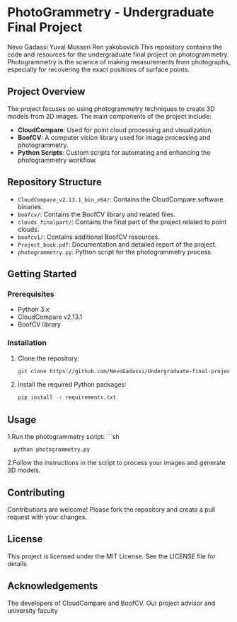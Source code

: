 # PhotoGrammetry - Undergraduate Final Project
Nevo Gadassi 
 Yuval Musseri
 Ron yakobovich 
This repository contains the code and resources for the undergraduate final project on photogrammetry. Photogrammetry is the science of making measurements from photographs, especially for recovering the exact positions of surface points.

## Project Overview

The project focuses on using photogrammetry techniques to create 3D models from 2D images. The main components of the project include:

- **CloudCompare**: Used for point cloud processing and visualization.
- **BoofCV**: A computer vision library used for image processing and photogrammetry.
- **Python Scripts**: Custom scripts for automating and enhancing the photogrammetry workflow.

## Repository Structure

- `CloudCompare_v2.13.1_bin_x64/`: Contains the CloudCompare software binaries.
- `boofcv/`: Contains the BoofCV library and related files.
- `clouds_finalpart/`: Contains the final part of the project related to point clouds.
- `boofcv1/`: Contains additional BoofCV resources.
- `Project_book.pdf`: Documentation and detailed report of the project.
- `photogrammetry.py`: Python script for the photogrammetry process.

## Getting Started

### Prerequisites

- Python 3.x
- CloudCompare v2.13.1
- BoofCV library

### Installation

1. Clone the repository:
   ```sh
   git clone https://github.com/NevoGadassi/Undergraduate-final-project-PhotoGrammetry.git
2. Install the required Python packages:
   ```sh
   pip install -r requirements.txt
## Usage
1.Run the photogrammetry script:
      ```sh
      
      python photogrammetry.py
2.Follow the instructions in the script to process your images and generate 3D models.
## Contributing
Contributions are welcome! Please fork the repository and create a pull request with your changes.

## License
This project is licensed under the MIT License. See the LICENSE file for details.

## Acknowledgements
The developers of CloudCompare and BoofCV.
Our project advisor and university faculty


